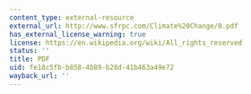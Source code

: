 ```yaml
---
content_type: external-resource
external_url: http://www.sfrpc.com/Climate%20Change/8.pdf
has_external_license_warning: true
license: https://en.wikipedia.org/wiki/All_rights_reserved
status: ''
title: PDF
uid: fe18c5fb-b858-4b89-b28d-41b463a49e72
wayback_url: ''
---
```

